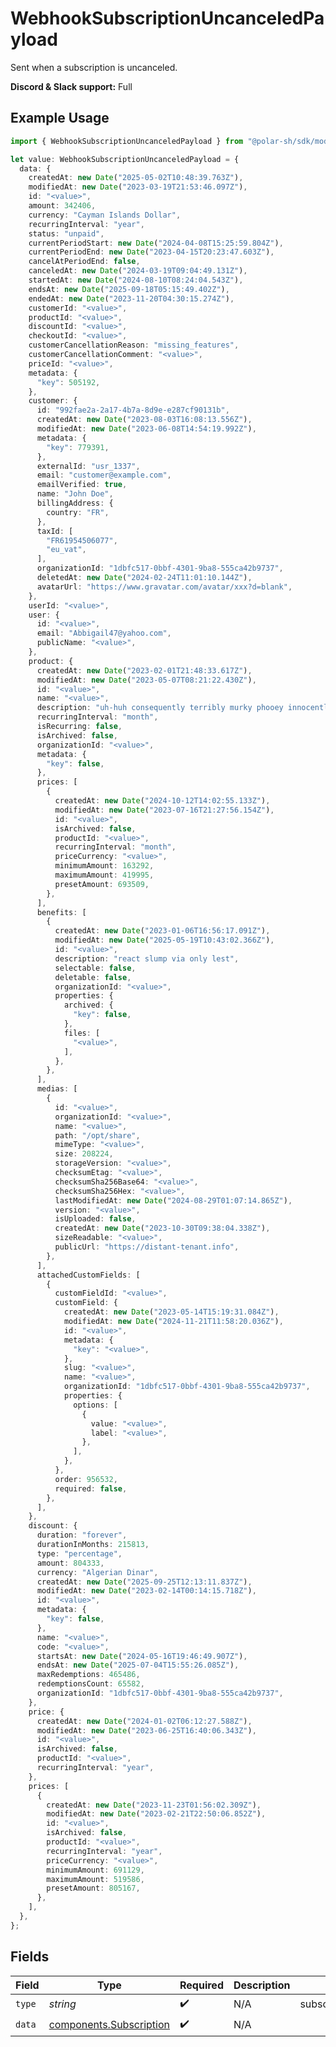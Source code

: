 # WebhookSubscriptionUncanceledPayload

Sent when a subscription is uncanceled.

**Discord & Slack support:** Full

## Example Usage

```typescript
import { WebhookSubscriptionUncanceledPayload } from "@polar-sh/sdk/models/components/webhooksubscriptionuncanceledpayload.js";

let value: WebhookSubscriptionUncanceledPayload = {
  data: {
    createdAt: new Date("2025-05-02T10:48:39.763Z"),
    modifiedAt: new Date("2023-03-19T21:53:46.097Z"),
    id: "<value>",
    amount: 342406,
    currency: "Cayman Islands Dollar",
    recurringInterval: "year",
    status: "unpaid",
    currentPeriodStart: new Date("2024-04-08T15:25:59.804Z"),
    currentPeriodEnd: new Date("2023-04-15T20:23:47.603Z"),
    cancelAtPeriodEnd: false,
    canceledAt: new Date("2024-03-19T09:04:49.131Z"),
    startedAt: new Date("2024-08-10T08:24:04.543Z"),
    endsAt: new Date("2025-09-18T05:15:49.402Z"),
    endedAt: new Date("2023-11-20T04:30:15.274Z"),
    customerId: "<value>",
    productId: "<value>",
    discountId: "<value>",
    checkoutId: "<value>",
    customerCancellationReason: "missing_features",
    customerCancellationComment: "<value>",
    priceId: "<value>",
    metadata: {
      "key": 505192,
    },
    customer: {
      id: "992fae2a-2a17-4b7a-8d9e-e287cf90131b",
      createdAt: new Date("2023-08-03T16:08:13.556Z"),
      modifiedAt: new Date("2023-06-08T14:54:19.992Z"),
      metadata: {
        "key": 779391,
      },
      externalId: "usr_1337",
      email: "customer@example.com",
      emailVerified: true,
      name: "John Doe",
      billingAddress: {
        country: "FR",
      },
      taxId: [
        "FR61954506077",
        "eu_vat",
      ],
      organizationId: "1dbfc517-0bbf-4301-9ba8-555ca42b9737",
      deletedAt: new Date("2024-02-24T11:01:10.144Z"),
      avatarUrl: "https://www.gravatar.com/avatar/xxx?d=blank",
    },
    userId: "<value>",
    user: {
      id: "<value>",
      email: "Abbigail47@yahoo.com",
      publicName: "<value>",
    },
    product: {
      createdAt: new Date("2023-02-01T21:48:33.617Z"),
      modifiedAt: new Date("2023-05-07T08:21:22.430Z"),
      id: "<value>",
      name: "<value>",
      description: "uh-huh consequently terribly murky phooey innocently",
      recurringInterval: "month",
      isRecurring: false,
      isArchived: false,
      organizationId: "<value>",
      metadata: {
        "key": false,
      },
      prices: [
        {
          createdAt: new Date("2024-10-12T14:02:55.133Z"),
          modifiedAt: new Date("2023-07-16T21:27:56.154Z"),
          id: "<value>",
          isArchived: false,
          productId: "<value>",
          recurringInterval: "month",
          priceCurrency: "<value>",
          minimumAmount: 163292,
          maximumAmount: 419995,
          presetAmount: 693509,
        },
      ],
      benefits: [
        {
          createdAt: new Date("2023-01-06T16:56:17.091Z"),
          modifiedAt: new Date("2025-05-19T10:43:02.366Z"),
          id: "<value>",
          description: "react slump via only lest",
          selectable: false,
          deletable: false,
          organizationId: "<value>",
          properties: {
            archived: {
              "key": false,
            },
            files: [
              "<value>",
            ],
          },
        },
      ],
      medias: [
        {
          id: "<value>",
          organizationId: "<value>",
          name: "<value>",
          path: "/opt/share",
          mimeType: "<value>",
          size: 208224,
          storageVersion: "<value>",
          checksumEtag: "<value>",
          checksumSha256Base64: "<value>",
          checksumSha256Hex: "<value>",
          lastModifiedAt: new Date("2024-08-29T01:07:14.865Z"),
          version: "<value>",
          isUploaded: false,
          createdAt: new Date("2023-10-30T09:38:04.338Z"),
          sizeReadable: "<value>",
          publicUrl: "https://distant-tenant.info",
        },
      ],
      attachedCustomFields: [
        {
          customFieldId: "<value>",
          customField: {
            createdAt: new Date("2023-05-14T15:19:31.084Z"),
            modifiedAt: new Date("2024-11-21T11:58:20.036Z"),
            id: "<value>",
            metadata: {
              "key": "<value>",
            },
            slug: "<value>",
            name: "<value>",
            organizationId: "1dbfc517-0bbf-4301-9ba8-555ca42b9737",
            properties: {
              options: [
                {
                  value: "<value>",
                  label: "<value>",
                },
              ],
            },
          },
          order: 956532,
          required: false,
        },
      ],
    },
    discount: {
      duration: "forever",
      durationInMonths: 215813,
      type: "percentage",
      amount: 804333,
      currency: "Algerian Dinar",
      createdAt: new Date("2025-09-25T12:13:11.837Z"),
      modifiedAt: new Date("2023-02-14T00:14:15.718Z"),
      id: "<value>",
      metadata: {
        "key": false,
      },
      name: "<value>",
      code: "<value>",
      startsAt: new Date("2024-05-16T19:46:49.907Z"),
      endsAt: new Date("2025-07-04T15:55:26.085Z"),
      maxRedemptions: 465486,
      redemptionsCount: 65582,
      organizationId: "1dbfc517-0bbf-4301-9ba8-555ca42b9737",
    },
    price: {
      createdAt: new Date("2024-01-02T06:12:27.588Z"),
      modifiedAt: new Date("2023-06-25T16:40:06.343Z"),
      id: "<value>",
      isArchived: false,
      productId: "<value>",
      recurringInterval: "year",
    },
    prices: [
      {
        createdAt: new Date("2023-11-23T01:56:02.309Z"),
        modifiedAt: new Date("2023-02-21T22:50:06.852Z"),
        id: "<value>",
        isArchived: false,
        productId: "<value>",
        recurringInterval: "year",
        priceCurrency: "<value>",
        minimumAmount: 691129,
        maximumAmount: 519586,
        presetAmount: 805167,
      },
    ],
  },
};
```

## Fields

| Field                                                              | Type                                                               | Required                                                           | Description                                                        | Example                                                            |
| ------------------------------------------------------------------ | ------------------------------------------------------------------ | ------------------------------------------------------------------ | ------------------------------------------------------------------ | ------------------------------------------------------------------ |
| `type`                                                             | *string*                                                           | :heavy_check_mark:                                                 | N/A                                                                | subscription.uncanceled                                            |
| `data`                                                             | [components.Subscription](../../models/components/subscription.md) | :heavy_check_mark:                                                 | N/A                                                                |                                                                    |